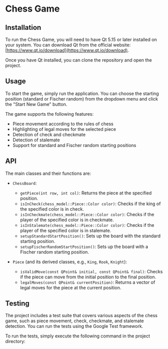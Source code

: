 # Chess Game

## Installation

To run the Chess Game, you will need to have Qt 5.15 or later installed on your system. You can download Qt from the official website: [https://www.qt.io/download](https://www.qt.io/download).

Once you have Qt installed, you can clone the repository and open the project.

## Usage

To start the game, simply run the application. You can choose the starting position (standard or Fischer random) from the dropdown menu and click the "Start New Game" button.

The game supports the following features:

- Piece movement according to the rules of chess
- Highlighting of legal moves for the selected piece
- Detection of check and checkmate
- Detection of stalemate
- Support for standard and Fischer random starting positions

## API

The main classes and their functions are:

- `ChessBoard`:
  - `getPiece(int row, int col)`: Returns the piece at the specified position.
  - `isInCheck(chess_model::Piece::Color color)`: Checks if the king of the specified color is in check.
  - `isInCheckmate(chess_model::Piece::Color color)`: Checks if the player of the specified color is in checkmate.
  - `isInStalemate(chess_model::Piece::Color color)`: Checks if the player of the specified color is in stalemate.
  - `setupStandardStartPosition()`: Sets up the board with the standard starting position.
  - `setupFischerRandomStartPosition()`: Sets up the board with a Fischer random starting position.

- `Piece` (and its derived classes, e.g., `King`, `Rook`, `Knight`):
  - `isValidMove(const QPoint& initial, const QPoint& final)`: Checks if the piece can move from the initial position to the final position.
  - `legalMoves(const QPoint& currentPosition)`: Returns a vector of legal moves for the piece at the current position.

## Testing

The project includes a test suite that covers various aspects of the chess game, such as piece movement, check, checkmate, and stalemate detection. You can run the tests using the Google Test framework.

To run the tests, simply execute the following command in the project directory:
